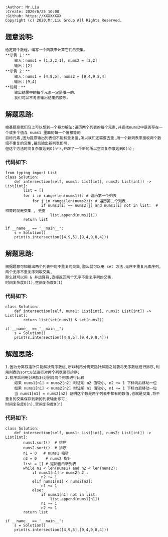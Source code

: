     :Author: Mr.Liu
    :Create: 2020/6/25 10:00
    :Github: https://XXXXXXXX
    Copyright (c) 2020,Mr.Liu Group All Rights Reserved.

## 题意说明:
    给定两个数组，编写一个函数来计算它们的交集。
    **示例 1：**
        输入：nums1 = [1,2,2,1], nums2 = [2,2]
        输出：[2]
    **示例 2：**
        输入：nums1 = [4,9,5], nums2 = [9,4,9,8,4]
        输出：[9,4]
    **说明：**
        输出结果中的每个元素一定是唯一的。
        我们可以不考虑输出结果的顺序。

## 解题思路:
    根基题意我们马上可以想到一个暴力解法:遍历两个列表的每个元素,并查找nums2中是否存在一个或多个值与 nums1 里面的每一个值相等的
    目标元素,因为提意输出列表但不能有重复值,所以我们还需要去重,用一个新列表来接收两个数组不重复的交集,最后输出新列表即可.
    但这个方法时间复杂度达到O(n²),开辟了一个新的所以空间复杂度达到O(n);

### 代码如下:
    from typing import List
    class Solution:
        def intersection(self, nums1: List[int], nums2: List[int]) -> List[int]:
            list = []
            for i in range(len(nums1)): # 遍历第一个列表
                for j in range(len(nums2)): # 遍历第二个列表
                    if nums1[i] == nums2[j] and nums1[i] not in list:  # 相等时就是交集 , 去重
                        list.append(nums1[i])
            return list
    
    if __name__ == '__main__':
        s = Solution()
        print(s.intersection([4,9,5],[9,4,9,8,4]))

## 解题思路:
    根据题意可知输出两个列表中的不重复的交集,那么就可以用 set 方法,无序不重复元素序列,两个无序不重复序列取交集,
    那么就可以用 & 并运算符,直接返回两个无序不重复序列的交集.
    时间复杂度O(1),空间复杂度O(1) 

### 代码如下:
    class Solution:
        def intersection(self, nums1: List[int], nums2: List[int]) -> List[int]:
            return list(set(nums1) & set(nums2))
    
    if __name__ == '__main__':
        s = Solution()
        print(s.intersection([4,9,5],[9,4,9,8,4]))

## 解题思路:
    1.因为分离双指针只能解决有序数组,所以利用分离双指针解题之前要将无序数组进行排序,利用列表的sort方法进行对两个列表进行排序;
    2.排序后利用分离指针分别对两个列表进行比较
        如果 nums1[n1] > nums2[n2] 时证明 n2 值较小, n2 += 1 下标向后移动一位
        如果 nums1[n1] < nums2[n2] 时证明 n1 值较小, n1 += 1 下标向后移动一位
        当 nums1[n1] = nums2[n2] 证明这个数是两个列表中都有的数值,也就是交集,将不重复的交集保存到新的列表输出即可;
    时间复杂度O(n),空间复杂度O(n) 

### 代码如下:
    class Solution:
        def intersection(self, nums1: List[int], nums2: List[int]) -> List[int]:
            nums1.sort()  # 排序
            nums2.sort()  # 排序
            n1 = 0   # nums1 指针
            n2 = 0    # nums2 指针
            list = [] # 返回值的新列表
            while n1 < len(nums1) and n2 < len(nums2):
                if nums1[n1] > nums2[n2]:
                    n2 += 1
                elif nums1[n1] < nums2[n2]:
                    n1 += 1
                else:
                    if nums1[n1] not in list:
                        list.append(nums1[n1])
                    n1 += 1
                    n2 += 1
            return list
    
    if __name__ == '__main__':
        s = Solution()
        print(s.intersection([4,9,5],[9,4,9,8,4]))